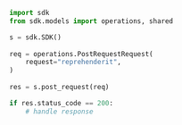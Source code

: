 <!-- Start SDK Example Usage -->
```python
import sdk
from sdk.models import operations, shared

s = sdk.SDK()
    
req = operations.PostRequestRequest(
    request="reprehenderit",
)
    
res = s.post_request(req)

if res.status_code == 200:
    # handle response
```
<!-- End SDK Example Usage -->